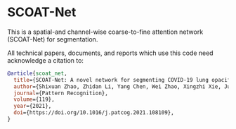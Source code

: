 # SCOAT-Net
This is a spatial-and channel-wise coarse-to-fine attention network (SCOAT-Net) for segmentation.  
  
All technical papers, documents, and reports which use this code need acknowledge a citation to:  
  
```bibtex
@article{scoat_net,  
  title={SCOAT-Net: A novel network for segmenting COVID-19 lung opacification from CT images},  
  author={Shixuan Zhao, Zhidan Li, Yang Chen, Wei Zhao, Xingzhi Xie, Jun Liu, Di Zhao, and Yongjie Li},  
  journal={Pattern Recognition},  
  volume={119},  
  year={2021},  
  doi={https://doi.org/10.1016/j.patcog.2021.108109},   
}
```
